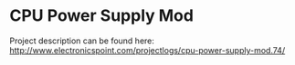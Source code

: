 # CPU Power Supply Mod
Project description can be found here: http://www.electronicspoint.com/projectlogs/cpu-power-supply-mod.74/
